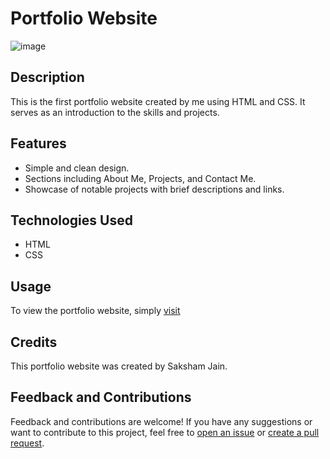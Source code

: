 # Portfolio Website

![image](https://github.com/Sakshamjain98/My_Portfolio/assets/137368917/62f9d885-c6b4-4590-85f6-96adba1b1fb3)


## Description

This is the first portfolio website created by me using HTML and CSS. It serves as an introduction to the skills  and projects.

## Features

- Simple and clean design.
- Sections including About Me, Projects, and Contact Me.
- Showcase of notable projects with brief descriptions and links.

## Technologies Used

- HTML
- CSS

## Usage

To view the portfolio website, simply [visit](https://sakshamjain98.github.io/My_Portfolio/)

## Credits

This portfolio website was created by Saksham Jain.

## Feedback and Contributions

Feedback and contributions are welcome! If you have any suggestions or want to contribute to this project, feel free to [open an issue](https://github.com/sakshamjain98/portfolio/issues) or [create a pull request](https://github.com/sakshamjain98/portfolio/pulls).
